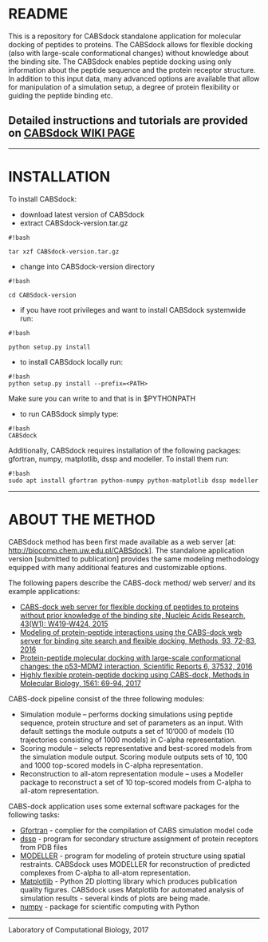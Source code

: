 # README #
This is a repository for CABSdock standalone application for molecular docking of peptides to proteins. The CABSdock allows for flexible docking (also with large-scale conformational changes) without knowledge about the binding site. The CABSdock enables peptide docking using only information about the peptide sequence and the protein receptor structure. In addition to this input data, many advanced options are available that allow for manipulation of a simulation setup, a degree of protein flexibility or guiding the peptide binding etc.

## Detailed instructions and tutorials are provided on [CABSdock WIKI PAGE](https://bitbucket.org/lcbio/cabsdock/wiki/) ##

-------------------------------------------

# INSTALLATION #


To install CABSdock:

* download latest version of CABSdock
* extract CABSdock-version.tar.gz

```
#!bash

tar xzf CABSdock-version.tar.gz
```

* change into CABSdock-version directory

```
#!bash

cd CABSdock-version
```

* if you have root privileges and want to install CABSdock systemwide run:

```
#!bash

python setup.py install
```

* to install CABSdock locally run:

```
#!bash
python setup.py install --prefix=<PATH>
```
Make sure you can write to <PATH> and that <PATH> is in $PYTHONPATH

* to run CABSdock simply type:

```
#!bash
CABSdock
```

Additionally, CABSdock requires installation of the following packages: gfortran, numpy, matplotlib, dssp and modeller. To install them run:
```
#!bash
sudo apt install gfortran python-numpy python-matplotlib dssp modeller
```

--------------------------------------------

# ABOUT THE METHOD #

CABSdock method has been first made available as a web server [at: http://biocomp.chem.uw.edu.pl/CABSdock]. The standalone application version [submitted to publication] provides the same modeling methodology equipped with many additional features and customizable options.

The following papers describe the CABS-dock method/ web server/ and its example applications:

* [CABS-dock web server for flexible docking of peptides to proteins without prior knowledge of the binding site, Nucleic Acids Research, 43(W1): W419-W424, 2015](https://academic.oup.com/nar/article-lookup/doi/10.1093/nar/gkv456)
* [Modeling of protein-peptide interactions using the CABS-dock web server for binding site search and flexible docking, Methods, 93, 72-83, 2016](http://www.sciencedirect.com/science/article/pii/S1046202315300207)
* [Protein-peptide molecular docking with large-scale conformational changes: the p53-MDM2 interaction, Scientific Reports 6, 37532, 2016](https://www.nature.com/articles/srep37532)
* [Highly flexible protein-peptide docking using CABS-dock, Methods in Molecular Biology, 1561: 69-94, 2017](https://link.springer.com/protocol/10.1007%2F978-1-4939-6798-8_6)

CABS-dock pipeline consist of the three following modules:

* Simulation module – performs docking simulations using peptide sequence, protein structure and set of parameters as an input. With default settings the module outputs a set of 10’000 of models (10 trajectories consisting of 1000 models) in C-alpha representation.
* Scoring module – selects representative and best-scored models from the simulation module output. Scoring module outputs sets of 10, 100 and 1000 top-scored models in C-alpha representation.
* Reconstruction to all-atom representation module – uses a Modeller package to reconstruct a set of 10 top-scored models from C-alpha to all-atom representation.

CABS-dock application uses some external software packages for the following tasks:

* [Gfortran](https://gcc.gnu.org/wiki/GFortran) - complier for the compilation of CABS simulation model code
* [dssp](http://www.cmbi.ru.nl/dssp.html) - program for secondary structure assignment of protein receptors from PDB files
* [MODELLER](https://salilab.org/modeller/) - program for modeling of protein structure using spatial restraints. CABSdock uses MODELLER for reconstruction of predicted complexes from C-alpha to all-atom representation. 
* [Matplotlib](https://matplotlib.org/) - Python 2D plotting library which produces publication quality figures. CABSdock uses Matplotlib for automated analysis of simulation results - several kinds of plots are being made. 
* [numpy](http://www.cmbi.ru.nl/dssp.html) - package for scientific computing with Python

------------------------------------------
Laboratory of Computational Biology, 2017